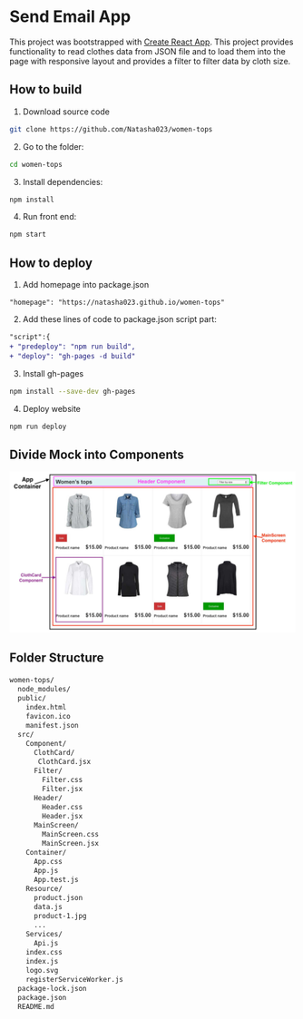 # Send Email App
This project was bootstrapped with [Create React App](https://github.com/facebookincubator/create-react-app). This project provides functionality to read clothes data from JSON file and to load them into the page with responsive layout and provides a filter to filter data by cloth size. 

## How to build
1. Download source code
```sh 
git clone https://github.com/Natasha023/women-tops 
```
2. Go to the folder: 
```sh
cd women-tops
```
3. Install dependencies:  
```sh
npm install
```
4. Run front end: 
```sh
npm start
```
## How to deploy
1. Add homepage into package.json
```
"homepage": "https://natasha023.github.io/women-tops" 
```
2. Add these lines of code to package.json script part: 
```diff
"script":{
+ "predeploy": "npm run build",
+ "deploy": "gh-pages -d build" 
```
3. Install gh-pages
```sh
npm install --save-dev gh-pages
```
4. Deploy website 
```sh
npm run deploy
```

## Divide Mock into Components

![Alt text](./src/Resource/mockImg.jpg?raw=true "Mock")

## Folder Structure
```
women-tops/
  node_modules/
  public/
    index.html
    favicon.ico
    manifest.json
  src/
    Component/
      ClothCard/
       ClothCard.jsx
      Filter/
        Filter.css
        Filter.jsx
      Header/
        Header.css
        Header.jsx
      MainScreen/
        MainScreen.css
        MainScreen.jsx
    Container/
      App.css
      App.js
      App.test.js
    Resource/
      product.json
      data.js
      product-1.jpg
      ...
    Services/
      Api.js
    index.css
    index.js
    logo.svg
    registerServiceWorker.js
  package-lock.json
  package.json
  README.md
```

